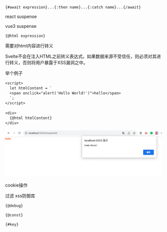 ```
{#await expression}...{:then name}...{:catch name}...{/await}
```

react suspense

vue3 suspense

```
{@html expression}
```

需要对html内容进行转义

Svelte不会在注入HTML之前转义表达式。如果数据来源不受信任，则必须对其进行转义，否则将用户暴露于XSS漏洞之中。

举个例子

```
<script>
  let htmlContent = `
  <span onclick="alert('Hello World!')">hello</span>
  `;
</script>

<div>
  {@html htmlContent}
</div>
```

![1704941891926](image/19-【进阶】html内容/1704941891926.png)

cookie操作

过滤 xss防御库

```
{@debug}
```

```
{@const}
```

```
{#key}
```